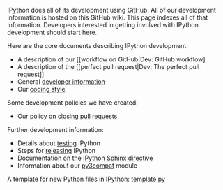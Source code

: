 IPython does all of its development using GitHub. All of our development information is hosted on this GitHub wiki. This page indexes all of that information. Developers interested in getting involved with IPython development should start here.

Here are the core documents describing IPython development:

* A description of our [[workflow on GitHub|Dev: GitHub workflow]
* A description of the [[perfect pull request|Dev: The perfect pull request]]
* General [developer information](./Dev:-General-information)
* Our [coding style](./Dev:-Coding-style)

Some development policies we have created:

* Our policy on [closing pull requests](./Dev:-Closing-pull-requests)

Further development information:

* Details about [testing](./Dev:-Testing) IPython
* Steps for [releasing](./Dev:-Release) IPython
* Documentation on the [IPython Sphinx directive](./Dev:-IPython-Sphinx-directive.md)
* Information about our [py3compat](./Dev:-Py3compat-module.md) module

A template for new Python files in IPython: [template.py](./template.py)